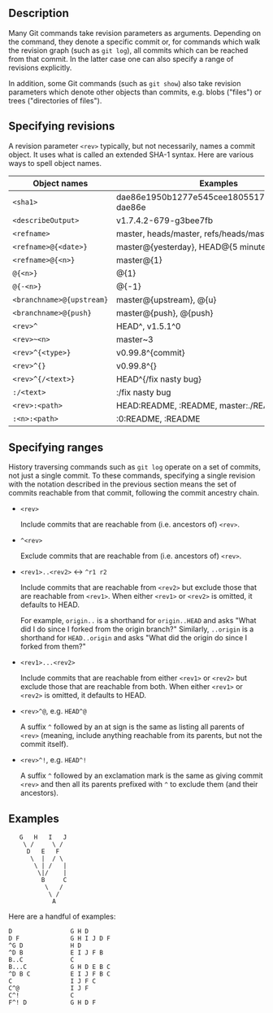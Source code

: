 ## Description

Many Git commands take revision parameters as arguments. Depending on the command, they denote a specific commit or, for commands which walk the revision graph (such as `git log`), all commits which can be reached from that commit. In the latter case one can also specify a range of revisions explicitly.

In addition, some Git commands (such as `git show`) also take revision parameters which denote other objects than commits, e.g. blobs ("files") or trees ("directories of files").

## Specifying revisions

A revision parameter `<rev>` typically, but not necessarily, names a commit object. It uses what is called an extended SHA-1 syntax. Here are various ways to spell object names.

| Object names | Examples |
| --- | --- |
| `<sha1>` | dae86e1950b1277e545cee180551750029cfe735, dae86e |
| `<describeOutput>` | v1.7.4.2-679-g3bee7fb |
| `<refname>` | master, heads/master, refs/heads/master |
| `<refname>@{<date>}` | master@{yesterday}, HEAD@{5 minutes ago} |
| `<refname>@{<n>}` | master@{1} |
| `@{<n>}` | @{1} |
| `@{-<n>}` | @{-1} |
| `<branchname>@{upstream}` | master@{upstream}, @{u} |
| `<branchname>@{push}` | master@{push}, @{push} |
| `<rev>^` | HEAD^, v1.5.1^0 |
| `<rev>~<n>` | master~3 |
| `<rev>^{<type>}` | v0.99.8^{commit} |
| `<rev>^{}` | v0.99.8^{} |
| `<rev>^{/<text>}` | HEAD^{/fix nasty bug} |
| `:/<text>` | :/fix nasty bug |
| `<rev>:<path>` | HEAD:README, :README, master:./README |
| `:<n>:<path>` | :0:README, :README |

## Specifying ranges

History traversing commands such as `git log` operate on a set of commits, not just a single commit. To these commands, specifying a single revision with the notation described in the previous section means the set of commits reachable from that commit, following the commit ancestry chain.

- `<rev>`

    Include commits that are reachable from (i.e. ancestors of) `<rev>`.

- `^<rev>`

    Exclude commits that are reachable from (i.e. ancestors of) `<rev>`.

- `<rev1>..<rev2>` :left_right_arrow: `^r1 r2`

    Include commits that are reachable from `<rev2>` but exclude those that are reachable from `<rev1>`. When either `<rev1>` or `<rev2>` is omitted, it defaults to HEAD.
    
    For example, `origin..` is a shorthand for `origin..HEAD` and asks "What did I do since I forked from the origin branch?" Similarly, `..origin` is a shorthand for `HEAD..origin` and asks "What did the origin do since I forked from them?"

- `<rev1>...<rev2>`

    Include commits that are reachable from either `<rev1>` or `<rev2>` but exclude those that are reachable from both. When either `<rev1>` or `<rev2>` is omitted, it defaults to HEAD.

- `<rev>^@`, e.g. `HEAD^@`

    A suffix `^` followed by an at sign is the same as listing all parents of `<rev>` (meaning, include anything reachable from its parents, but not the commit itself).

- `<rev>^!`, e.g. `HEAD^!`

    A suffix `^` followed by an exclamation mark is the same as giving commit `<rev>` and then all its parents prefixed with `^` to exclude them (and their ancestors).

## Examples

```
   G   H   I   J
    \ /     \ /
     D   E   F
      \  |  / \
       \ | /   |
        \|/    |
         B     C
          \   /
           \ /
            A
```

Here are a handful of examples:

```
D                G H D
D F              G H I J D F
^G D             H D
^D B             E I J F B
B..C             C
B...C            G H D E B C
^D B C           E I J F B C
C                I J F C
C^@              I J F
C^!              C
F^! D            G H D F
```
